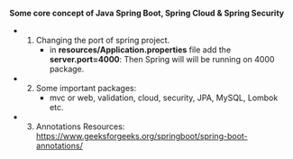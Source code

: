 **Some core concept of Java Spring Boot, Spring Cloud & Spring Security**

- 1. Changing the port of spring project.
     - in **resources/Application.properties** file add the **server.port=4000**: Then Spring will will be running on 4000 package.

- 2. Some important packages:
     - mvc or web, validation, cloud, security, JPA, MySQL, Lombok etc.

- 3. Annotations Resources: https://www.geeksforgeeks.org/springboot/spring-boot-annotations/
